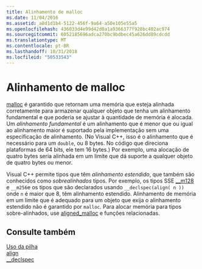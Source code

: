```yaml
---
title: Alinhamento de malloc
ms.date: 11/04/2016
ms.assetid: a8d1d1b4-5122-456f-9a64-a50e105e55a5
ms.openlocfilehash: 436033d4e99d42d0a1a9366377f928bc402ac974
ms.sourcegitcommit: 6052185696adca270bc9bdbec45a626dd89cdcdd
ms.translationtype: MT
ms.contentlocale: pt-BR
ms.lasthandoff: 10/31/2018
ms.locfileid: "50533543"
---
```

# <a name="malloc-alignment"></a>Alinhamento de malloc

[malloc](../c-runtime-library/reference/malloc.md) é garantido que retornam uma memória que esteja alinhada corretamente para armazenar qualquer objeto que tenha um alinhamento fundamental e que poderia se ajustar à quantidade de memória é alocada. Um *alinhamento fundamental* é um alinhamento que é menor que ou igual ao alinhamento maior é suportado pela implementação sem uma especificação de alinhamento. (No Visual C++, isso é o alinhamento que é necessário para um `double`, ou 8 bytes. No código que direciona plataformas de 64 bits, ele tem 16 bytes.) Por exemplo, uma alocação de quatro bytes seria alinhada em um limite que dá suporte a qualquer objeto de quatro bytes ou menor.

Visual C++ permite tipos que têm *alinhamento estendido*, que também são conhecidos como *sobrealinhados* tipos. Por exemplo, os tipos SSE [__m128](../cpp/m128.md) e `__m256`e os tipos que são declarados usando `__declspec(align( n ))` onde `n` é maior que 8, têm alinhamento estendido. Alinhamento de memória em um limite que é adequado para um objeto que exija o alinhamento estendido não é garantido por `malloc`. Para alocar memória para tipos sobre-alinhados, use [aligned_malloc](../c-runtime-library/reference/aligned-malloc.md) e funções relacionadas.

## <a name="see-also"></a>Consulte também

[Uso da pilha](../build/stack-usage.md)<br/>
[align](../cpp/align-cpp.md)<br/>
[__declspec](../cpp/declspec.md)